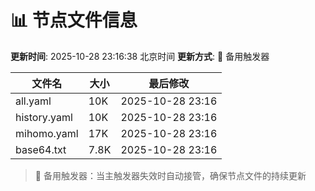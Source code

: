 # 📊 节点文件信息

**更新时间**: 2025-10-28 23:16:38 北京时间
**更新方式**: 🔄 备用触发器

| 文件名 | 大小 | 最后修改 |
|--------|------|----------|
| all.yaml | 10K | 2025-10-28 23:16 |
| history.yaml | 10K | 2025-10-28 23:16 |
| mihomo.yaml | 17K | 2025-10-28 23:16 |
| base64.txt | 7.8K | 2025-10-28 23:16 |

> 🔄 备用触发器：当主触发器失效时自动接管，确保节点文件的持续更新
